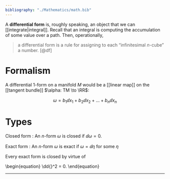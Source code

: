 ```yaml
---
bibliography: "./Mathematics/math.bib"
---
```


A **differential form** is, roughly speaking, an object that we can [[integrate|integral]]. Recall that an integral is computing the accumulation of some value over a path. Then, operationally,

> a differential form is a rule for assigning to each “infinitesimal $n$-cube” a number. [@df]

# Formalism

A differential 1-form on a manifold $M$ would be a [[linear map]] on the [[tangent bundle]] $\alpha: TM \to \RR$:

$$
\omega = b_1 \dd{x}_1 + b_2 \dd{x}_2 + \ldots + b_n \dd{x}_n
$$

# Types

Closed form
: An $n$-form $\omega$ is closed if $\dd{\omega} = 0$.

Exact form
: An $n$-form $\omega$ is exact if $\omega = \dd{\eta}$ for some $\eta$


Every exact form is closed by virtue of 

\begin{equation}
\dd{}^2 = 0.
\end{equation}

---